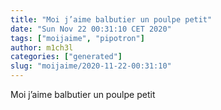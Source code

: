 ```yaml
---
title: "Moi j’aime balbutier un poulpe petit"
date: "Sun Nov 22 00:31:10 CET 2020"
tags: ["moijaime", "pipotron"]
author: m1ch3l
categories: ["generated"]
slug: "moijaime/2020-11-22-00:31:10"
---
```


Moi j’aime balbutier un poulpe petit
